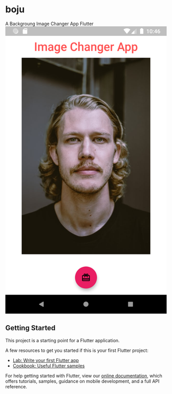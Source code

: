 # boju

A Backgroung Image Changer App Flutter
![ScreenShot](https://github.com/vipuluthaiah/Background-Image-Changer-/blob/master/assets/Screenshot_1585156586.png)

## Getting Started

This project is a starting point for a Flutter application.

A few resources to get you started if this is your first Flutter project:

- [Lab: Write your first Flutter app](https://flutter.dev/docs/get-started/codelab)
- [Cookbook: Useful Flutter samples](https://flutter.dev/docs/cookbook)

For help getting started with Flutter, view our
[online documentation](https://flutter.dev/docs), which offers tutorials,
samples, guidance on mobile development, and a full API reference.
